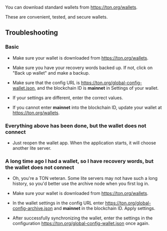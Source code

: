 You can download standard wallets from https://ton.org/wallets.

These are convenient, tested, and secure wallets.

## Troubleshooting

### Basic

* Make sure your wallet is downloaded from https://ton.org/wallets.

* Make sure you have your recovery words backed up. If not, click on "Back up wallet" and make a backup.

* Make sure that the config URL is https://ton.org/global-config-wallet.json, and the blockchain ID is **mainnet** in Settings of your wallet.

* If your settings are different, enter the correct values.

* If you cannot enter **mainnet** into the blockchain ID, update your wallet at https://ton.org/wallets.

### Everything above has been done, but the wallet does not connect

* Just reopen the wallet app. When the application starts, it will choose another lite server.

### A long time ago I had a wallet, so I have recovery words, but the wallet does not connect

* Oh, you're a TON veteran. Some lite servers may not have such a long history, so you'd better use the archive node when you first log in.

* Make sure your wallet is downloaded from https://ton.org/wallets.

* In the wallet settings in the config URL enter https://ton.org/global-config-archive.json and **mainnet** in the blockchain ID. Apply settings.

* After successfully synchronizing the wallet, enter the settings in the configuration https://ton.org/global-config-wallet.json once again.

